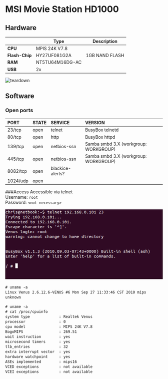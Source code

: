 # MSI Movie Station HD1000

## Hardware
|                |Type             |Description    |
|----------------|-----------------|---------------|
|**CPU**         |MPIS 24K V7.8    |               |
|**Flash-Chip**  |HY27UF081G2A     |1GB NAND FLASH |
|**RAM**         |NT5TU64M16DG-AC  |               |
|**USB**         |2x               |               |



![teardown](https://github.com/chris0550/msi_hd1000/raw/master/images/5.jpg)


## Software

### Open ports
|PORT      |STATE |SERVICE|VERSION|
|:---------|:-----|:----------------|:-----------------------------------------|
| 23/tcp   | open | telnet          | BusyBox telnetd                          |
| 80/tcp   | open | http            | BusyBox httpd                            |
| 139/tcp  | open | netbios-ssn     | Samba smbd 3.X (workgroup: WORKGROUP)    |
| 445/tcp  | open | netbios-ssn     | Samba smbd 3.X (workgroup: WORKGROUP)    |
| 8082/tcp | open | blackice-alerts?|                                          |
| 1024/udp | open |                 |                                          |  
  

###Access
Accessible via telnet  
Username: `root`  
Password: `<not necessary>`  

![Login via telnet](https://github.com/chris0550/msi_hd1000/raw/master/images/telnet.png)

```
# uname -a
Linux Venus 2.6.12.6-VENUS #6 Mon Sep 27 11:33:46 CST 2010 mips unknown
```


```
# uname -a
# cat /proc/cpuinfo 
system type             : Realtek Venus
processor               : 0
cpu model               : MIPS 24K V7.8
BogoMIPS                : 269.51
wait instruction        : yes
microsecond timers      : yes
tlb_entries             : 32
extra interrupt vector  : yes
hardware watchpoint     : yes
ASEs implemented        : mips16
VCED exceptions         : not available
VCEI exceptions         : not available
```